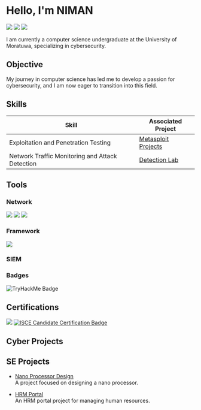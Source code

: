 # Hello, I'm NIMAN
<a href="https://linkedin.com/in/niman-ransindu-92b527239"><img src="https://img.shields.io/badge/-LinkedIn-0072b1?&style=for-the-badge&logo=linkedin&logoColor=white" /></a>
<a href="https://medium.com/@niman.ransindu"><img src="https://img.shields.io/badge/-Medium-000000?&style=for-the-badge&logo=Medium&logoColor=white" /></a>
<a href="https://tryhackme.com/p/NRM"><img src="https://img.shields.io/badge/-TryHackMe-1A1A1A?&style=for-the-badge&logo=TryHackMe&logoColor=F652A0" /></a>

I am currently a computer science undergraduate at the University of Moratuwa, specializing in cybersecurity.

## Objective

My journey in computer science has led me to develop a passion for cybersecurity, and I am now eager to transition into this field.
## Skills

| Skill                                         | Associated Project         |
|-----------------------------------------------|----------------------------|
| Exploitation and Penetration Testing          | <a href="https://google.com">Metasploit Projects</a>|
| Network Traffic Monitoring and Attack Detection | <a href="https://google.com">Detection Lab</a>|

## Tools

### Network
<div>
   <img src="https://img.shields.io/badge/-Wireshark-1679A7?&style=for-the-badge&logo=Wireshark&logoColor=white" />
    <img src="https://img.shields.io/badge/-Nmap-007ACC?&style=for-the-badge&logo=Linux&logoColor=white" />
    <img src="https://img.shields.io/badge/-Kali_Linux-557C94?&style=for-the-badge&logo=Kali Linux&logoColor=white" />
</div>

### Framework
<div>
    <img src="https://img.shields.io/badge/-Metasploit-2F2F2F?&style=for-the-badge&logo=Metasploit&logoColor=white" />
</div>

### SIEM
<div>

</div>

### Badges
![TryHackMe Badge](https://tryhackme-badges.s3.amazonaws.com/NRM.png)

## Certifications
<div>
<!--     <img src="https://img.shields.io/badge/-CCNA-1BA0D7?&style=for-the-badge&logo=Cisco&logoColor=white" /> -->
    <img src="https://img.shields.io/badge/-ISC2_CC-00B3E3?&style=for-the-badge&logo=ISC2&logoColor=white" />
<a href="https://www.credly.com/badges/25acdf61-5bc2-4e52-80ef-f9d2747962a6/public_url">
    <img src="https://img.shields.io/badge/-ISC2_Candidate-00B3E3?&style=for-the-badge&logo=ISC2&logoColor=white" alt="ISCE Candidate Certification Badge"/>
</a>

</div>

## Cyber Projects


## SE Projects

- [Nano Processor Design](https://github.com/NRM10101/NanoProcessor)  
  A project focused on designing a nano processor.

- [HRM Portal](https://github.com/DBMS-group-11/HRM-Portal)  
  An HRM portal project for managing human resources.


